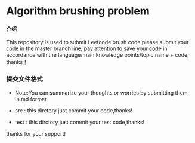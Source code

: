 # Algorithm brushing problem

#### 介绍

This repository is used to submit Leetcode brush code,please submit your code in the master branch line, pay attention to save your code in accordance with the language/main knowledge points/topic name + code, thanks！

### 提交文件格式

- Note:You can summarize your thoughts or worries by submitting them in.md format

- src : this dirctory just commit your code,thanks!

- test : this dirctory just commit your test code,thanks!

thanks for your support!

